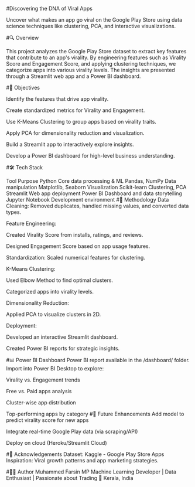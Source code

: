 #Discovering the DNA of Viral Apps

Uncover what makes an app go viral on the Google Play Store using data science techniques like clustering, PCA, and interactive visualizations.

#🔍 Overview

This project analyzes the Google Play Store dataset to extract key features that contribute to an app's virality. By engineering features such as Virality Score and Engagement Score, and applying clustering techniques, we categorize apps into various virality levels. The insights are presented through a Streamlit web app and a Power BI dashboard.

#🎯 Objectives

Identify the features that drive app virality.

Create standardized metrics for Virality and Engagement.

Use K-Means Clustering to group apps based on virality traits.

Apply PCA for dimensionality reduction and visualization.

Build a Streamlit app to interactively explore insights.

Develop a Power BI dashboard for high-level business understanding.

#🛠️ Tech Stack

Tool	Purpose
Python	Core data processing & ML
Pandas, NumPy	Data manipulation
Matplotlib, Seaborn	Visualization
Scikit-learn	Clustering, PCA
Streamlit	Web app deployment
Power BI	Dashboard and data storytelling
Jupyter Notebook	Development environment
#🧪 Methodology
Data Cleaning: Removed duplicates, handled missing values, and converted data types.

Feature Engineering:

Created Virality Score from installs, ratings, and reviews.

Designed Engagement Score based on app usage features.

Standardization: Scaled numerical features for clustering.

K-Means Clustering:

Used Elbow Method to find optimal clusters.

Categorized apps into virality levels.

Dimensionality Reduction:

Applied PCA to visualize clusters in 2D.

Deployment:

Developed an interactive Streamlit dashboard.

Created Power BI reports for strategic insights.

#📊 Power BI Dashboard
Power BI report available in the /dashboard/ folder. Import into Power BI Desktop to explore:

Virality vs. Engagement trends

Free vs. Paid apps analysis

Cluster-wise app distribution

Top-performing apps by category
#📌 Future Enhancements
Add model to predict virality score for new apps

Integrate real-time Google Play data (via scraping/API)

Deploy on cloud (Heroku/Streamlit Cloud)

#🙌 Acknowledgements
Dataset: Kaggle - Google Play Store Apps
Inspiration: Viral growth patterns and app marketing strategies.

#🧑‍💻 Author
Muhammed Farsin MP
Machine Learning Developer | Data Enthusiast | Passionate about Trading
📍 Kerala, India
